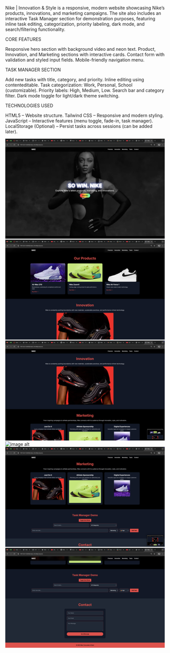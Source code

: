 Nike | Innovation & Style is a responsive, modern website showcasing Nike’s products, innovations, and marketing campaigns.
The site also includes an interactive Task Manager section for demonstration purposes, featuring inline task editing, categorization, priority labeling, dark mode, and search/filtering functionality.

CORE FEATURES

Responsive hero section with background video and neon text.
Product, Innovation, and Marketing sections with interactive cards.
Contact form with validation and styled input fields.
Mobile-friendly navigation menu.

TASK MANAGER SECTION

Add new tasks with title, category, and priority.
Inline editing using contenteditable.
Task categorization: Work, Personal, School (customizable).
Priority labels: High, Medium, Low.
Search bar and category filter.
Dark mode toggle for light/dark theme switching.

TECHNOLOGIES USED

HTML5 – Website structure.
Tailwind CSS – Responsive and modern styling.
JavaScript – Interactive features (menu toggle, fade-in, task manager).
LocalStorage (Optional) – Persist tasks across sessions (can be added later).

![image alt](https://github.com/buyinzadiana-bot/WEEK-TWO-ASSIGNMENT/blob/0d9fb36f6307c65222d929159e3b08ae331d54fc/Screenshot%202025-09-21%20at%2016.29.22.png)
![image alt](https://github.com/buyinzadiana-bot/WEEK-TWO-ASSIGNMENT/blob/d4f26937bf99107105d5c288ba0e17f94d89d5a6/Screenshot%202025-09-21%20at%2016.29.35.png)
![image alt](https://github.com/buyinzadiana-bot/WEEK-TWO-ASSIGNMENT/blob/2887a3871840b60b3bfbfb68426a9de7e6ea499f/Screenshot%202025-09-21%20at%2016.29.40.png)
![image alt](https://github.com/buyinzadiana-bot/WEEK-TWO-ASSIGNMENT#:~:text=5%20hours%20ago-,Screenshot%202025%2D09%2D21%20at%2016.29.22.png,-Add%20files%20via)
![image alt](https://github.com/buyinzadiana-bot/WEEK-TWO-ASSIGNMENT/blob/11e03526b3dad48e9d49d05d962595bf86f46d9d/Screenshot%202025-09-21%20at%2016.29.46.png)
![image alt](https://github.com/buyinzadiana-bot/WEEK-TWO-ASSIGNMENT/blob/ec13b138b23d2bc8e9b6c1892c358fcb649868f3/Screenshot%202025-09-21%20at%2016.29.53.png)
